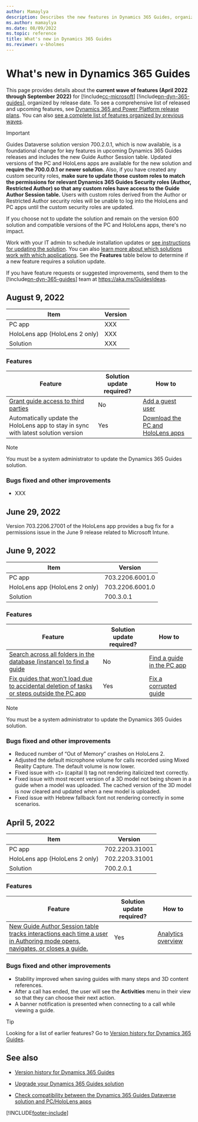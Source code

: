 ```yaml
---
author: Mamaylya
description: Describes the new features in Dynamics 365 Guides, organized by release date.
ms.author: mamaylya
ms.date: 08/09/2022
ms.topic: reference
title: What's new in Dynamics 365 Guides
ms.reviewer: v-bholmes
---
```


# What's new in Dynamics 365 Guides

This page provides details about the **current wave of features (April 2022 through September 2022)** for [!include[cc-microsoft](../includes/cc-microsoft.md)] [!include[pn-dyn-365-guides](../includes/pn-dyn-365-guides.md)], organized by release date. To see a comprehensive list of released and upcoming features, see <a href="/dynamics365/release-plans/" target="_blank">Dynamics 365 and Power Platform release plans</a>. You can also <a href="/dynamics365/mixed-reality/guides/version-history" target="_blank">see a complete list of features organized by previous waves</a>. 

> [!IMPORTANT]
> Guides Dataverse solution version 700.2.0.1, which is now available, is a foundational change for key features in upcoming Dynamics 365 Guides releases and includes the new Guide Author Session table. Updated versions of the PC and HoloLens apps are available for the new solution and **require the 700.0.0.1 or newer solution.** Also, if you have created any custom security roles, **make sure to update those custom roles to match the permissions for relevant Dynamics 365 Guides Security roles (Author, Restricted Author) so that any custom roles have access to the Guide Author Session table.** Users with custom roles derived from the Author or Restricted Author security roles will be unable to log into the HoloLens and PC apps until the custom security roles are updated.  
> 
> If you choose not to update the solution and remain on the version 600 solution and compatible versions of the PC and HoloLens apps, there's no impact.
>
> Work with your IT admin to schedule installation updates or <a href="/dynamics365/mixed-reality/guides/upgrade" target="_blank">see instructions for updating the solution</a>. You can also [learn more about which solutions work with which applications](admin-apps-solution-compatibility.md). See the **Features** table below to determine if a new feature requires a solution update. 

If you have feature requests or suggested improvements, send them to the [!include[pn-dyn-365-guides](../includes/pn-dyn-365-guides.md)] team at <a href="https://aka.ms/GuidesIdeas" target="_blank" data-linktype="absolute-path">https://aka.ms/GuidesIdeas</a>.

## August 9, 2022

|Item|Version|
|-------------------------|--------------------------------|
|PC app|XXX|
|HoloLens app (HoloLens 2 only)|XXX|
|Solution|XXX|

### Features

| Feature | Solution update required? |How to|
|----------------------------------------------------------------------------------------|------|------------------------------------|
| <a href="https://docs.microsoft.com/en-us/dynamics365-release-plan/2022wave1/guides/dynamics365-guides/grant-guide-access-third-parties" target="_blank">Grant guide access to third parties</a>| No |<a href="/dynamics365/mixed-reality/guides/admin-add-guest-user" target="_blank">Add a guest user</a>|
| Automatically update the HoloLens app to stay in sync with latest solution version| Yes |<a href="https://docs.microsoft.com/en-us/dynamics365/mixed-reality/guides/setup-step-three" target="_blank">Download the PC and HoloLens apps</a>|

> [!NOTE]
> You must be a system administrator to update the Dynamics 365 Guides solution. 

### Bugs fixed and other improvements

- XXX

## June 29, 2022

Version 703.2206.27001 of the HoloLens app provides a bug fix for a permissions issue in the June 9 release related to Microsoft Intune. 

## June 9, 2022

|Item|Version|
|-------------------------|--------------------------------|
|PC app|703.2206.6001.0|
|HoloLens app (HoloLens 2 only)|703.2206.6001.0|
|Solution|700.3.0.1 |

### Features

| Feature | Solution update required? |How to|
|----------------------------------------------------------------------------------------|------|------------------------------------|
| <a href="https://docs.microsoft.com/dynamics365-release-plan/2022wave1/guides/dynamics365-guides/search-across-all-folders-database-instance-find-guide" target="_blank">Search across all folders in the database (instance) to find a guide</a>| No |<a href="/dynamics365/mixed-reality/guides/pc-app-find-guide" target="_blank">Find a guide in the PC app</a>|
| <a href="https://docs.microsoft.com/dynamics365-release-plan/2022wave1/guides/dynamics365-guides/fix-guides-that-wont-load-due-accidental-deletion-tasks-or-steps-outside-app" target="_blank">Fix guides that won't load due to accidental deletion of tasks or steps outside the PC app</a>| Yes |<a href="/dynamics365/mixed-reality/guides/corrupted-guide" target="_blank">Fix a corrupted guide</a>|

> [!NOTE]
> You must be a system administrator to update the Dynamics 365 Guides solution. 

### Bugs fixed and other improvements

- Reduced number of “Out of Memory” crashes on HoloLens 2.
-	Adjusted the default microphone volume for calls recorded using Mixed Reality Capture. The default volume is now lower.
-	Fixed issue with ```<I>``` (capital I) tag not rendering italicized text correctly.  
-	Fixed issue with most recent version of a 3D model not being shown in a guide when a model was uploaded. The cached version of the 3D model is now cleared and updated when a new model is uploaded.
-	Fixed issue with Hebrew fallback font not rendering correctly in some scenarios.


## April 5, 2022

|Item|Version|
|-------------------------|--------------------------------|
|PC app|702.2203.31001|
|HoloLens app (HoloLens 2 only)|702.2203.31001|
|Solution|700.2.0.1|

### Features

| Feature | Solution update required? |How to|
|----------------------------------------------------------------------------------------|------|------------------------------------|
| <a href="/dynamics365-release-plan/2021wave2/guides/dynamics365-guides/planned-features" target="_blank">New Guide Author Session table tracks interactions each time a user in Authoring mode opens, navigates, or closes a guide.</a>| Yes |<a href="/dynamics365/mixed-reality/guides/analytics-overview" target="_blank">Analytics overview</a>|

### Bugs fixed and other improvements

- Stability improved when saving guides with many steps and 3D content references.
- After a call has ended, the user will see the **Activities** menu in their view so that they can choose their next action.
- A banner notification is presented when connecting to a call while viewing a guide.

> [!TIP]
> Looking for a list of earlier features? Go to <a href="/dynamics365/mixed-reality/guides/version-history" target="_blank">Version history for Dynamics 365 Guides</a>.

## See also

- <a href="/dynamics365/mixed-reality/guides/version-history" target="_blank">Version history for Dynamics 365 Guides</a>

- <a href="/dynamics365/mixed-reality/guides/upgrade" target="_blank">Upgrade your Dynamics 365 Guides solution</a>

- <a href="/dynamics365/mixed-reality/guides/admin-apps-solution-compatibility" target="_blank">Check compatibility between the Dynamics 365 Guides Dataverse solution and PC/HoloLens apps</a>



[!INCLUDE[footer-include](../includes/footer-banner.md)]
